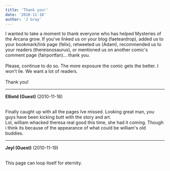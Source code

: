 ```yaml
---
title: 'Thank you!'
date: '2010-11-18'
author: 'J Gray'
---
```


I wanted to take a moment to thank everyone who has helped Mysteries of the Arcana grow. If you've linked us on your blog (faeteardrop), added us to your bookmark/link page (felix), retweeted us (Adam), recommended us to your readers (thereisnosaurus), or mentioned us on another comic's comment page (fairportfan)... thank you. <br><br>Please, continue to do so. The more exposure the comic gets the better. I won't lie. We want a lot of readers.<br><br>Thank you!<br>

---
**Elliotd (Guest)** (2010-11-18)

<br> Finally caught up with all the pages Ive missed. Looking great man, you guys have been kicking butt with the story and art.<br>Lol, william whacked theresa real good this time, she had it coming. Though i think its because of the appearance of what could be william's old buddies.<br>

---
**Jeyl (Guest)** (2010-11-19)

<br> This page can loop itself for eternity.

